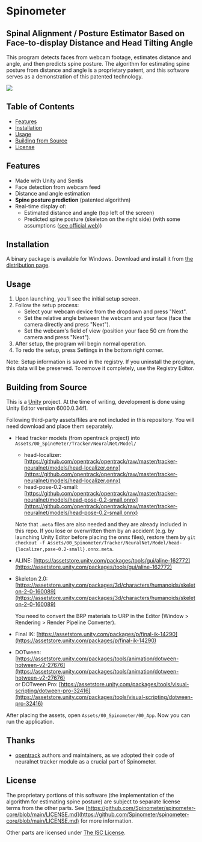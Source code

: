 ﻿# Spinometer
## Spinal Alignment / Posture Estimator Based on Face-to-display Distance and Head Tilting Angle

This program detects faces from webcam footage, estimates distance and angle, and then predicts spine posture.  The algorithm for estimating spine posture from distance and angle is a proprietary patent, and this software serves as a demonstration of this patented technology.

![](./doc/ss-0.webp)

## Table of Contents

- [Features](#features)
- [Installation](#installation)
- [Usage](#usage)
- [Building from Source](#building-from-source)
- [License](#license)

## Features

- Made with Unity and Sentis
- Face detection from webcam feed
- Distance and angle estimation
- **Spine posture prediction** (patented algorithm)
- Real-time display of:
    - Estimated distance and angle (top left of the screen)
    - Predicted spine posture (skeleton on the right side) (with some assumptions ([see official web](https://www.get-back.jp/spinometer/#background)))

## Installation

A binary package is available for Windows.  Download and install it from [the distribution page](https://www.get-back.jp/spinometer).

## Usage

1. Upon launching, you'll see the initial setup screen.
2. Follow the setup process:
    - Select your webcam device from the dropdown and press "Next".
    - Set the relative angle between the webcam and your face (face the camera directly and press "Next").
    - Set the webcam's field of view (position your face 50 cm from the camera and press "Next").
3. After setup, the program will begin normal operation.
4. To redo the setup, press Settings in the bottom right corner.

Note: Setup information is saved in the registry. If you uninstall the program, this data will be preserved.  To remove it completely, use the Registry Editor.

## Building from Source

This is a [Unity](https://unity.com/) project.  At the time of writing, development is done using Unity Editor version 6000.0.34f1.

Following third-party assets/files are not included in this repository.  You will need download and place them separately.

- Head tracker models (from opentrack project) into `Assets/00_SpineMeter/Tracker/NeuralNet/Model/`
    - head-localizer: [https://github.com/opentrack/opentrack/raw/master/tracker-neuralnet/models/head-localizer.onnx](https://github.com/opentrack/opentrack/raw/master/tracker-neuralnet/models/head-localizer.onnx)
    - head-pose-0.2-small: [https://github.com/opentrack/opentrack/raw/master/tracker-neuralnet/models/head-pose-0.2-small.onnx](https://github.com/opentrack/opentrack/raw/master/tracker-neuralnet/models/head-pose-0.2-small.onnx)

  Note that `.meta` files are also needed and they are already included in this repo.  If you lose or overwritten them by an accident (e.g. by launching Unity Editor before placing the onnx files), restore them by `git checkout -f Assets/00_Spinometer/Tracker/NeuralNet/Model/head-{localizer,pose-0.2-small}.onnx.meta`.

- ALINE: [https://assetstore.unity.com/packages/tools/gui/aline-162772](https://assetstore.unity.com/packages/tools/gui/aline-162772)

- Skeleton 2.0: [https://assetstore.unity.com/packages/3d/characters/humanoids/skeleton-2-0-160089](https://assetstore.unity.com/packages/3d/characters/humanoids/skeleton-2-0-160089)

  You need to convert the BRP materials to URP in the Editor (Window > Rendering > Render Pipeline Converter).

- Final IK: [https://assetstore.unity.com/packages/p/final-ik-14290](https://assetstore.unity.com/packages/p/final-ik-14290)

- DOTween: [https://assetstore.unity.com/packages/tools/animation/dotween-hotween-v2-27676](https://assetstore.unity.com/packages/tools/animation/dotween-hotween-v2-27676)<br/>
  or DOTween Pro: [https://assetstore.unity.com/packages/tools/visual-scripting/dotween-pro-32416](https://assetstore.unity.com/packages/tools/visual-scripting/dotween-pro-32416)

After placing the assets, open `Assets/00_Spinometer/00_App`.
Now you can run the application.

## Thanks

- [opentrack](https://github.com/opentrack/opentrack) authors and maintainers, as we adopted their code of neuralnet tracker module as a crucial part of Spinometer.

## License

The proprietary portions of this software (the implementation of the algorithm for estimating spine posture) are subject to separate license terms from the other parts.  See [https://github.com/Spinometer/spinometer-core/blob/main/LICENSE.md](https://github.com/Spinometer/spinometer-core/blob/main/LICENSE.md) for more information.

Other parts are licensed under [The ISC License](https://en.wikipedia.org/wiki/ISC_license).

